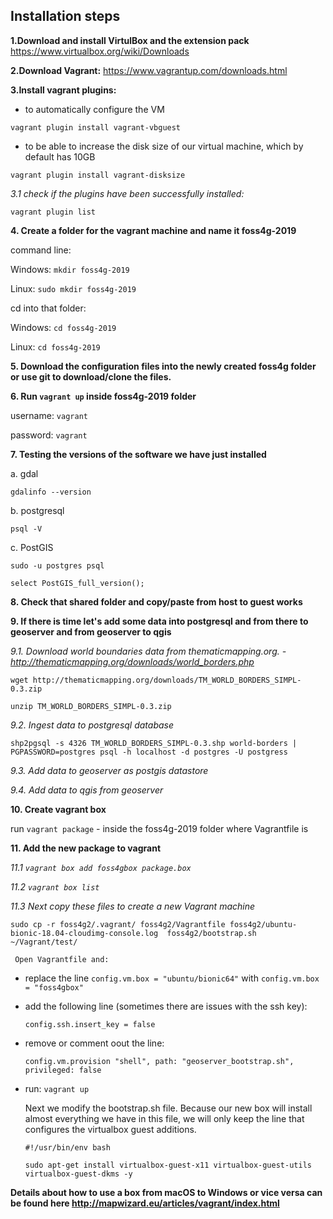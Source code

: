## Installation steps

**1.Download and install VirtulBox and the extension pack** 
https://www.virtualbox.org/wiki/Downloads

**2.Download Vagrant:**
https://www.vagrantup.com/downloads.html

**3.Install vagrant plugins:**
- to automatically configure the VM

`vagrant plugin install vagrant-vbguest`


- to be able to increase the disk size of our virtual machine, which by default has 10GB

`vagrant plugin install vagrant-disksize`


*3.1 check if the plugins have been successfully installed:*

`vagrant plugin list`

**4. Create a folder for the vagrant machine and name it foss4g-2019**

command line:

Windows: `mkdir foss4g-2019`

Linux: `sudo mkdir foss4g-2019`

cd into that folder:

Windows: `cd foss4g-2019`

Linux: `cd foss4g-2019`

**5. Download the configuration files into the newly created foss4g folder or use git to download/clone the files.**

**6. Run `vagrant up` inside foss4g-2019 folder**
  
username: `vagrant`

password: `vagrant`

**7. Testing the versions of the software we have just installed**

a. gdal

`gdalinfo --version`

b. postgresql

`psql -V`

c. PostGIS


`sudo -u postgres psql`

`select PostGIS_full_version();`

**8. Check that shared folder and copy/paste from host to guest works**

**9. If there is time let's add some data into postgresql and from there to geoserver and from geoserver to qgis**

*9.1. Download world boundaries data from thematicmapping.org. - http://thematicmapping.org/downloads/world_borders.php*

`wget http://thematicmapping.org/downloads/TM_WORLD_BORDERS_SIMPL-0.3.zip`

`unzip TM_WORLD_BORDERS_SIMPL-0.3.zip`

*9.2. Ingest data to postgresql database*

`shp2pgsql -s 4326 TM_WORLD_BORDERS_SIMPL-0.3.shp world-borders | PGPASSWORD=postgres psql -h localhost -d postgres -U postgress`

*9.3. Add data to geoserver as postgis datastore*

*9.4. Add data to qgis from geoserver*

**10. Create vagrant box**

run `vagrant package` - inside the foss4g-2019 folder where Vagrantfile is

**11. Add the new package to vagrant**

*11.1 `vagrant box add foss4gbox package.box`*

*11.2 `vagrant box list`*

*11.3 Next copy these files to create a new Vagrant machine*

`sudo cp -r foss4g2/.vagrant/ foss4g2/Vagrantfile foss4g2/ubuntu-bionic-18.04-cloudimg-console.log  foss4g2/bootstrap.sh   ~/Vagrant/test/`

     Open Vagrantfile and:
     
- replace the line `config.vm.box = "ubuntu/bionic64"` with `config.vm.box = "foss4gbox"`

- add the following line (sometimes there are issues with the ssh key):
 
     `config.ssh.insert_key = false`
    
- remove or comment oout the line:
     
     `config.vm.provision "shell", path: "geoserver_bootstrap.sh", privileged: false`
     
- run: `vagrant up`

     Next we modify the bootstrap.sh file. Because our new box will install almost everything we have in this file, we will only keep the line that configures the virtualbox guest additions.

     `#!/usr/bin/env bash`

     `sudo apt-get install virtualbox-guest-x11 virtualbox-guest-utils virtualbox-guest-dkms -y`



**Details about how to use a box from macOS to Windows or vice versa can be found here http://mapwizard.eu/articles/vagrant/index.html**
